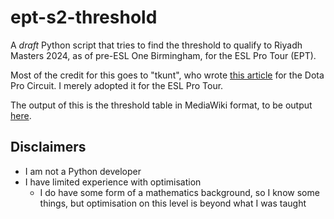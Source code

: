 # ept-s2-threshold
A *draft* Python script that tries to find the threshold to qualify to Riyadh Masters 2024, as of pre-ESL One Birmingham, for the ESL Pro Tour (EPT).

Most of the credit for this goes to "tkunt", who wrote [this article](https://tkunt.medium.com/computing-bounds-for-ranks-and-ti-qualification-of-the-dpc-2023-tour-3-870957df4ec5) for the Dota Pro Circuit.  I merely adopted it for the ESL Pro Tour.

The output of this is the threshold table in MediaWiki format, to be output [here](https://liquipedia.net/dota2/ESL_Pro_Tour/Leaderboard/Season_2_threshold_explanation#What_does_the_threshold_scenario_look_like?).

## Disclaimers

- I am not a Python developer
- I have limited experience with optimisation
  - I do have some form of a mathematics background, so I know some things, but optimisation on this level is beyond what I was taught

